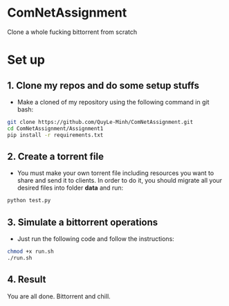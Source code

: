# ComNetAssignment

Clone a whole fucking bittorrent from scratch

# Set up
## 1. Clone my repos and do some setup stuffs
- Make a cloned of my repository using the following command in git bash: 
```sh
git clone https://github.com/QuyLe-Minh/ComNetAssignment.git
cd ComNetAssignment/Assignment1
pip install -r requirements.txt
```

## 2. Create a torrent file
- You must make your own torrent file including resources you want to share and send it to clients. In order to do it, you should migrate all your desired files into folder **data** and run:
```sh
python test.py
```

## 3. Simulate a bittorrent operations
- Just run the following code and follow the instructions:
```sh
chmod +x run.sh
./run.sh
```

## 4. Result
You are all done. Bittorrent and chill.
